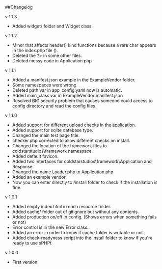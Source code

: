 ##Changelog

v 1.1.3

- Added widget/ folder and Widget class.

v 1.1.2

- Minor that affects header() kind functions because a rare char appears in the index.php file (﻿).
- Deleted the ?> in some other files.
- Deleted messy code in Application.php

v 1.1.1

- Added a manifest.json example in the ExampleVendor folder.
- Some namespaces were wrong.
- Deleted path var in app_config.yaml now is automatic.
- Added main_class var in ExampleVendor manifest.json
- Resolved BIG security problem that causes someone could access to config directory and read the config files.

v 1.1.0

- Added support for different upload checks in the application.
- Added support for sqlite database type.
- Changed the main test page title.
- checker.php corrected to allow different checks on install.
- Changed the location of the framework files to coldstarstudios\framework namespace.
- Added default favicon.
- Added two interfaces for coldstarstudios\framework\Application and Response.
- Changed the name Loader.php to Application.php
- Added an example vendor.
- Now you can enter directly to /install folder to check if the installation is fine.

v 1.0.1

- Added empty index.html in each resource folder.
- Added cache/ folder out of gitignore but without any contents.
- Added production on/off in config. (Shows errors when something fails or not)
- Error control is in the new Error class.
- Added an error in order to know if cache folder is writable or not.
- Added check-readyness script into the install folder to know if you're ready to use sPHPf.

v 1.0.0

- First version